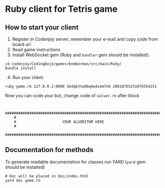 # Ruby client for Tetris game

## How to start your client

1. Register in Codenjoy server, remember your e-mail and copy code from board url
2. Read game instructions 
3. Install WebSocket gem (Ruby and `bundler` gem should be installed):
```
cd codenjoy/CodingDojo/games/bomberman/src/main/Ruby/
bundle install
```
4. Run your client:
```
ruby game.rb 127.0.0.1:8080 3edq63tw0bq4w4iem7nb 20010765231070354251
```

Now you can code your bot, change code of `solver.rb` after block
 
```

    #######################################################################
    #
    #                     YOUR ALGORITHM HERE
    #
    #######################################################################
```

## Documentation for methods

To generate readable documentation for classes run YARD (`yard` gem should be installed)

```
# Doc will be placed in doc/index.html
yard doc game.rb
```